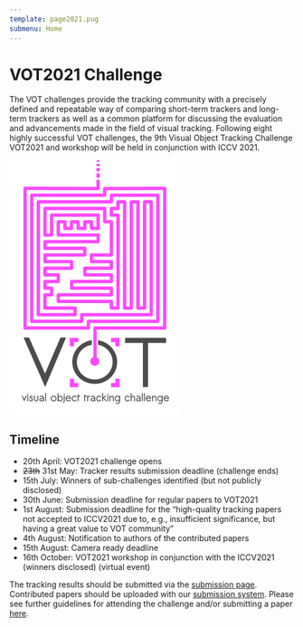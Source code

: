 ```yaml
---
template: page2021.pug
submenu: Home
---
```


# VOT2021 Challenge

The VOT challenges provide the tracking community with a precisely defined and repeatable way of comparing short-term trackers and long-term trackers as well as a common platform for discussing the evaluation and advancements made in the field of visual tracking. 
Following eight highly successful VOT challenges, the 9th Visual Object Tracking Challenge VOT2021 and workshop will be held in conjunction with ICCV 2021.

<img class="logo float-right frame" src="../img/vot2021_logo_website_large.png" alt="VOT2021"  />

## Timeline

 * 20th April: VOT2021 challenge opens
 * <strike>23th</strike> 31st May: Tracker results submission deadline (challenge ends)
 * 15th July: Winners of sub-challenges identified (but not publicly disclosed)
 * 30th June: Submission deadline for regular papers to VOT2021
 * 1st August: Submission deadline for the “high-quality tracking papers not accepted to ICCV2021 due to, e.g., insufficient significance, but having a great value to VOT community”
 * 4th August: Notification to authors of the contributed papers
 * 15th August: Camera ready deadline
 * 16th October: VOT2021 workshop in conjunction with the ICCV2021 (winners disclosed) (virtual event)

The tracking results should be submitted via the [submission page](https://submit.votchallenge.net/).
Contributed papers should be uploaded with our [submission system](https://cmt3.research.microsoft.com/VOT2021/).
Please see further guidelines for attending the challenge and/or submitting a paper [here](participation.html).


<!--
## Sponsors

The VOT2020 workshop was sposored by the Faculty of Computer and Information Science, University of Ljubljana.

<div class="spotlight">
<a href="http://www.fri.uni-lj.si/"><img src="/img/org/logo_ljubljana.png" width="150px"/></a>
</div>

-->
